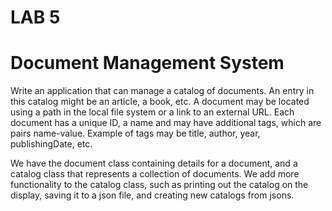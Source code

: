 # LAB 5

# Document Management System
Write an application that can manage a catalog of documents. An entry in this catalog might be an article, a book, etc.
A document may be located using a path in the local file system or a link to an external URL. Each document has a unique ID, a name and may have additional tags, which are pairs name-value. Example of tags may be title, author, year, publishingDate, etc.

We have the document class containing details for a document, and a catalog class that represents a collection of documents.
We add more functionality to the catalog class, such as printing out the catalog on the display, saving it to a json file, and creating new catalogs from jsons.